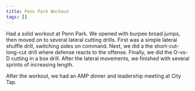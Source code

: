 ```yaml
---
title: Penn Park Workout
tags: []
---
```


Had a solid workout at Penn Park. We opened with burpee broad jumps, then moved on to several lateral cutting drills. First was a simple lateral shuffle drill, switching sides on command. Next, we did a the short-cut-long-cut drill where defense reacts to the offense. Finally, we did the O-vs-D cutting in a box drill. After the lateral movements, we finished with several sprints of increasing length.

After the workout, we had an AMP dinner and leadership meeting at City Tap. 
